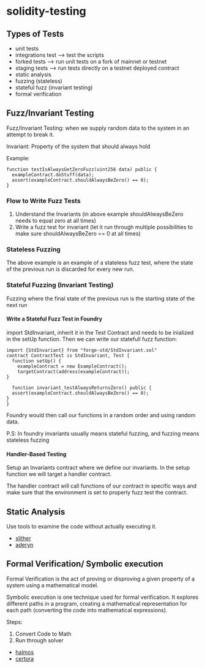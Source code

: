 # solidity-testing

## Types of Tests

- unit tests
- integrations test --> test the scripts
- forked tests --> run unit tests on a fork of mainnet or testnet
- staging tests --> run tests directly on a testnet deployed contract
- static analysis
- fuzzing (stateless)
- stateful fuzz (invariant testing)
- formal verification

## Fuzz/Invariant Testing

Fuzz/Invariant Testing: when we supply random data to the system in an attempt to break it.

Invariant: Property of the system that should always hold

Example: 

```solidity
function testIsAlwaysGetZeroFuzz(uint256 data) public {
  exampleContract.doStuff(data);
  assert(exampleContract.shouldAlwaysBeZero() == 0);
}
```

### Flow to Write Fuzz Tests

1) Understand the Invariants (in above example shouldAlwaysBeZero needs to equal zero at all times)
2) Write a fuzz test for invariant (let it run through multiple possibilities to make sure shouldAlwaysBeZero == 0 at all times)

### Stateless Fuzzing 

The above example is an example of a stateless fuzz test, where the state of the previous run is discarded for every new run.

### Stateful Fuzzing (Invariant Testing)

Fuzzing where the final state of the previous run is the starting state of the next run

#### Write a Stateful Fuzz Test in Foundry

import StdInvariant, inherit it in the Test Contract and needs to be inialized in the setUp function. Then we can write our statefull fuzz function:

```solidity
import {StdInvariant} from "forge-std/StdInvariant.sol"
contract ContractTest is StdInvariant, Test {
  function setUp() {
    exampleContract = new ExampleContract();
    targetContract(address(exampleContract));
}

  function invariant_testAlwaysReturnsZero() public {
  assert(exampleContract.shouldAlwaysBeZero() == 0);
}
}
```

Foundry would then call our functions in a random order and using random data.

P.S: In foundry invariants usually means stateful fuzzing, and fuzzing means stateless fuzzing

#### Handler-Based Testing

Setup an Invariants contract where we define our invariants. In the setup function we will target a handler contract.

The handler contract will call functions of our contract in specific ways and make sure that the environment is set to properly fuzz test the contract.

## Static Analysis

Use tools to examine the code without actually executing it.

- [slither](https://github.com/crytic/slither)
- [aderyn](https://github.com/Cyfrin/aderyn)

## Formal Verification/ Symbolic execution

Formal Verification is the act of proving or disproving a given property of a system using a mathematical model.

Symbolic execution is one technique used for formal verification. It explores different paths in a program, creating a mathematical representation for each path (converting the code into mathematical expressions).

Steps:

1) Convert Code to Math
2) Run through solver

- [halmos](https://github.com/a16z/halmos)
- [certora](https://www.certora.com/)
